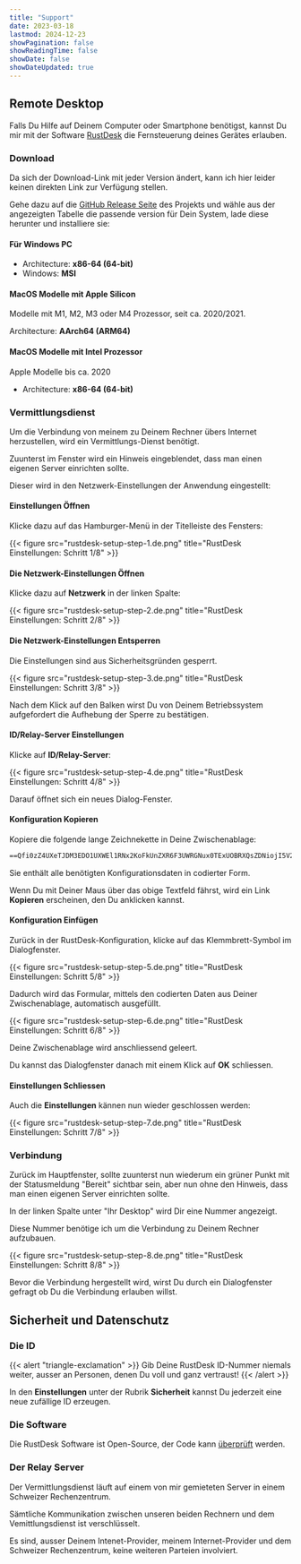 ```yaml
---
title: "Support"
date: 2023-03-18
lastmod: 2024-12-23
showPagination: false
showReadingTime: false
showDate: false
showDateUpdated: true
---
```


## Remote Desktop

Falls Du Hilfe auf Deinem Computer oder Smartphone benötigst, kannst Du mir mit
der Software [RustDesk](https://rustdesk.com/) die Fernsteuerung deines Gerätes
erlauben.

### Download

Da sich der Download-Link mit jeder Version ändert, kann ich hier leider keinen
direkten Link zur Verfügung stellen.

Gehe dazu auf die
[GitHub Release Seite](https://github.com/rustdesk/rustdesk/releases/latest) des
Projekts und wähle aus der angezeigten Tabelle die passende version für Dein
System, lade diese herunter und installiere sie:

#### Für Windows PC

- Architecture: **x86-64 (64-bit)**
- Windows: **MSI**

#### MacOS Modelle mit Apple Silicon

Modelle mit M1, M2, M3 oder M4 Prozessor, seit ca. 2020/2021.

Architecture: **AArch64 (ARM64)**

#### MacOS Modelle mit Intel Prozessor

Apple Modelle bis ca. 2020

- Architecture: **x86-64 (64-bit)**

### Vermittlungsdienst

Um die Verbindung von meinem zu Deinem Rechner übers Internet herzustellen, wird
ein Vermittlungs-Dienst benötigt.

Zuunterst im Fenster wird ein Hinweis eingeblendet, dass man einen eigenen
Server einrichten sollte.

Dieser wird in den Netzwerk-Einstellungen der Anwendung eingestellt:

#### Einstellungen Öffnen

Klicke dazu auf das Hamburger-Menü in der Titelleiste des Fensters:

{{< figure src="rustdesk-setup-step-1.de.png" title="RustDesk Einstellungen: Schritt 1/8" >}}

#### Die Netzwerk-Einstellungen Öffnen

Klicke dazu auf **Netzwerk** in der linken Spalte:

{{< figure src="rustdesk-setup-step-2.de.png" title="RustDesk Einstellungen: Schritt 2/8" >}}

#### Die Netzwerk-Einstellungen Entsperren

Die Einstellungen sind aus Sicherheitsgründen gesperrt.

{{< figure src="rustdesk-setup-step-3.de.png" title="RustDesk Einstellungen: Schritt 3/8" >}}

Nach dem Klick auf den Balken wirst Du von Deinem Betriebssystem aufgefordert
die Aufhebung der Sperre zu bestätigen.

#### ID/Relay-Server Einstellungen

Klicke auf **ID/Relay-Server**:

{{< figure src="rustdesk-setup-step-4.de.png" title="RustDesk Einstellungen: Schritt 4/8" >}}

Darauf öffnet sich ein neues Dialog-Fenster.

#### Konfiguration Kopieren

Kopiere die folgende lange Zeichnekette in Deine Zwischenablage:

```txt
==Qfi0zZ4UXeTJDM3EDO1UXWEl1RNx2KoFkUnZXR6F3UWRGNux0TExUOBRXQsZDNiojI5V2aiwiIiojIpBXYiwiIiojI5FGblJnIsICaj5iZs92dulWYsFmLzRmciojI0N3boJye
```

Sie enthält alle benötigten Konfigurationsdaten in codierter Form.

Wenn Du mit Deiner Maus über das obige Textfeld fährst, wird ein Link
**Kopieren** erscheinen, den Du anklicken kannst.

#### Konfiguration Einfügen

Zurück in der RustDesk-Konfiguration, klicke auf das Klemmbrett-Symbol im
Dialogfenster.

{{< figure src="rustdesk-setup-step-5.de.png" title="RustDesk Einstellungen: Schritt 5/8" >}}

Dadurch wird das Formular, mittels den codierten Daten aus Deiner Zwischenablage,
automatisch ausgefüllt.

{{< figure src="rustdesk-setup-step-6.de.png" title="RustDesk Einstellungen: Schritt 6/8" >}}

Deine Zwischenablage wird anschliessend geleert.

Du kannst das Dialogfenster danach mit einem Klick auf **OK** schliessen.

#### Einstellungen Schliessen

Auch die **Einstellungen** kännen nun wieder geschlossen werden:

{{< figure src="rustdesk-setup-step-7.de.png" title="RustDesk Einstellungen: Schritt 7/8" >}}

### Verbindung

Zurück im Hauptfenster, sollte zuunterst nun wiederum ein grüner Punkt mit der
Statusmeldung "Bereit" sichtbar sein, aber nun ohne den Hinweis, dass man einen
eigenen Server einrichten sollte.

In der linken Spalte unter "Ihr Desktop" wird Dir eine Nummer angezeigt.

Diese Nummer benötige ich um die Verbindung zu Deinem Rechner aufzubauen.

{{< figure src="rustdesk-setup-step-8.de.png" title="RustDesk Einstellungen: Schritt 8/8" >}}

Bevor die Verbindung hergestellt wird, wirst Du durch ein Dialogfenster gefragt
ob Du die Verbindung erlauben willst.

## Sicherheit und Datenschutz

### Die ID

{{< alert "triangle-exclamation" >}}
Gib Deine RustDesk ID-Nummer niemals weiter, ausser an Personen, denen Du voll
und ganz vertraust!
{{< /alert >}}

In den **Einstellungen** unter der Rubrik **Sicherheit** kannst Du jederzeit
eine neue zufällige ID erzeugen.

### Die Software

Die RustDesk Software ist Open-Source, der Code kann
[überprüft](https://github.com/rustdesk/rustdesk) werden.

### Der Relay Server

Der Vermittlungsdienst läuft auf einem von mir gemieteten Server in einem
Schweizer Rechenzentrum.

Sämtliche Kommunikation zwischen unseren beiden Rechnern und dem
Vemittlungsdienst ist verschlüsselt.

Es sind, ausser Deinem Intenet-Provider, meinem Internet-Provider und dem
Schweizer Rechenzentrum, keine weiteren Parteien involviert.

